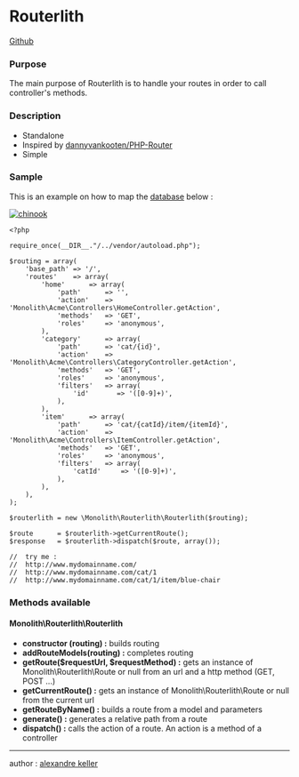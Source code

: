 Routerlith
========================

[Github](https://github.com/merry-goblin/routerlith)

### Purpose

The main purpose of Routerlith is to handle your routes in order to call controller's methods.

### Description

- Standalone
- Inspired by [dannyvankooten/PHP-Router](https://github.com/dannyvankooten/PHP-Router)
- Simple

### Sample

This is an example on how to map the [database](http://www.sqlitetutorial.net/sqlite-sample-database/) below :

[![chinook](config/sqlite-sample-database-color.jpg)](http://www.sqlitetutorial.net/sqlite-sample-database/)

```
<?php

require_once(__DIR__."/../vendor/autoload.php");

$routing = array(
	'base_path' => '/',
	'routes'    => array(
		'home'      => array(
			'path'      => '',
			'action'    => 'Monolith\Acme\Controllers\HomeController.getAction',
			'methods'   => 'GET',
			'roles'     => 'anonymous',
		),
		'category'      => array(
			'path'      => 'cat/{id}',
			'action'    => 'Monolith\Acme\Controllers\CategoryController.getAction',
			'methods'   => 'GET',
			'roles'     => 'anonymous',
			'filters'   => array(
				'id'       => '([0-9]+)',
			),
		),
		'item'      => array(
			'path'      => 'cat/{catId}/item/{itemId}',
			'action'    => 'Monolith\Acme\Controllers\ItemController.getAction',
			'methods'   => 'GET',
			'roles'     => 'anonymous',
			'filters'   => array(
				'catId'     => '([0-9]+)',
			),
		),
	),
);

$routerlith = new \Monolith\Routerlith\Routerlith($routing);

$route      = $routerlith->getCurrentRoute();
$response   = $routerlith->dispatch($route, array());

//	try me :
//	http://www.mydomainname.com/
//	http://www.mydomainname.com/cat/1
//	http://www.mydomainname.com/cat/1/item/blue-chair

```

### Methods available

#### Monolith\Routerlith\Routerlith

- **constructor (routing) :**                     builds routing
- **addRouteModels(routing) :**                   completes routing
- **getRoute($requestUrl, $requestMethod) :**     gets an instance of Monolith\Routerlith\Route or null from an url and a http method (GET, POST ...)
- **getCurrentRoute() :**                         gets an instance of Monolith\Routerlith\Route or null from the current url
- **getRouteByName() :**                          builds a route from a model and parameters
- **generate() :**                                generates a relative path from a route
- **dispatch() :**                                calls the action of a route. An action is a method of a controller

--------------------------

author : [alexandre keller](https://github.com/merry-goblin)
